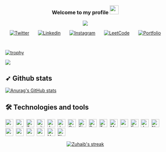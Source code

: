 <h3 align="center" style="color:">
   Welcome to my profile
  <img src="https://media.giphy.com/media/hvRJCLFzcasrR4ia7z/giphy.gif" width="28">
</h3>

<p align="center">
  <img src="https://readme-typing-svg.herokuapp.com?color=%23F75C7E&duration=4967&center=true&vCenter=true&lines=I'm+Zuhaib;Full+Stack+Developer+and+Designer;https%3A%2F%2Fzuhaib.me&font=Fira%20Code&center=true&width=440&height=45&color=f75c7e&vCenter=true&size=22">
</p>

<!-- Social icons section -->
<p align="center">
   <a href="https://twitter.com/shahzuhaib_"><img alt="Twitter" title="Twitter" src="https://img.shields.io/badge/Twitter-%231DA1F2.svg?style=for-the-badge&logo=Twitter&logoColor=white"/></a>
   &#8287;&#8287;&#8287;&#8287;&#8287;
   <a href="https://linkedin.com/in/zuhaibnazir"><img alt="Linkedin" title="LinkedIn" src="https://img.shields.io/badge/linkedin-%230077B5.svg?style=for-the-badge&logo=linkedin&logoColor=white"/></a>
   &#8287;&#8287;&#8287;&#8287;&#8287;
   <a href="https://instagram.com/shahzuhaib_"><img alt="Instagram" title="Instagram" src="https://img.shields.io/badge/Instagram-%23E4405F.svg?style=for-the-badge&logo=Instagram&logoColor=white"></a>
   &#8287;&#8287;&#8287;&#8287;&#8287;
   <a href="https://www.leetcode.com/zuhaibnazir"><img alt="LeetCode" title="LeetCode" src="https://img.shields.io/badge/LeetCode-000000?style=for-the-badge&logo=LeetCode&logoColor=#d16c06"/></a>
   &#8287;&#8287;&#8287;&#8287;&#8287;
   <a href="https://zuhaib.me"><img alt="Portfolio" title="zuhaib.me" src="https://img.shields.io/badge/website-000000?style=for-the-badge&logo=About.me&logoColor=white"/></a>
</p>
<br/>

<!-- Graph -->

<!-- [![Github activity graph](https://activity-graph.herokuapp.com/graph?username=powrhouseofthecell&theme=monokai)](https://activity-graph.herokuapp.com/graph?username=powrhouseofthecell&theme=monokai) -->

<!-- Trophies -->

[![trophy](https://github-profile-trophy.vercel.app/?username=powrhouseofthecell&theme=onedark)](https://github-profile-trophy.vercel.app/?username=powrhouseofthecell&theme=onedark)

![](https://komarev.com/ghpvc/?username=powrhouseofthecell&style=flat-square&color=lightgrey&label=Views)

<!-- Stats -->

## ➶ Github stats

[![Anurag's GitHub stats](https://github-readme-stats.vercel.app/api?username=powrhouseofthecell&show_icons=true&theme=onedark&count_private=true)](https://github-readme-stats.vercel.app/api?username=powrhouseofthecell&show_icons=true&theme=onedark&count_private=true)

<!-- Technologies -->

## 🛠 Technologies and tools

<span><img src="https://img.shields.io/badge/-GraphQL-E10098?style=for-the-badge&logo=graphql&logoColor=white" alt="graphql" title="graphql" height="25" /></span>&nbsp;
<span><img src="https://img.shields.io/badge/python-3670A0?style=for-the-badge&logo=python&logoColor=ffdd54" alt="python" title="python" height="25" /></span>&nbsp;
<span><img src="https://img.shields.io/badge/typescript-%23007ACC.svg?style=for-the-badge&logo=typescript&logoColor=white" alt="TypeScript logo" title="TypeScript" height="25" /></span>&nbsp;
<span><img src="https://img.shields.io/badge/git-%23F05033.svg?style=for-the-badge&logo=git&logoColor=white" alt="git" title="git" height="25" /></span>&nbsp;
<span><img src="https://img.shields.io/badge/java-%23ED8B00.svg?style=for-the-badge&logo=java&logoColor=white" alt="Java" title="Java" height="25" /></span>&nbsp;
<span><img src="https://img.shields.io/badge/javascript-%23323330.svg?style=for-the-badge&logo=javascript&logoColor=%23F7DF1E" alt="JavaScript logo" title="JavaScript" height="25" /></span>&nbsp;
<span><img src="https://img.shields.io/badge/c++-%2300599C.svg?style=for-the-badge&logo=c%2B%2B&logoColor=white" alt="C++ logo" title="C++" height="25" /></span>&nbsp;
<span><img src="https://img.shields.io/badge/figma-%23F24E1E.svg?style=for-the-badge&logo=figma&logoColor=white" alt="Figma logo" title="Figma" height="25" /></span>&nbsp;
<span><img src="https://img.shields.io/badge/redis-%23DD0031.svg?style=for-the-badge&logo=redis&logoColor=white" alt="Redis" title="Redis" height="25" /></span>&nbsp;
<span><img src="https://img.shields.io/badge/travisci-%232B2F33.svg?style=for-the-badge&logo=travis&logoColor=white" alt="TravisCI" title="TravisCI" height="25" /></span>&nbsp;
<span><img src="https://img.shields.io/badge/MongoDB-%234ea94b.svg?style=for-the-badge&logo=mongodb&logoColor=white" alt="MongoDB" title="MongoDB" height="25" /></span>&nbsp;
<span><img src="https://img.shields.io/badge/postgres-%23316192.svg?style=for-the-badge&logo=postgresql&logoColor=white" alt="postgresql" title="postgresql" height="25" /></span>&nbsp;
<span><img src="https://img.shields.io/badge/express.js-%23404d59.svg?style=for-the-badge&logo=express&logoColor=%2361DAFB" alt="Express" title="Express" height="25" /></span>&nbsp;
<span><img src="https://img.shields.io/badge/JWT-black?style=for-the-badge&logo=JSON%20web%20tokens" alt="JWT" title="JWT" height="25" /></span>&nbsp;
<span><img src="https://img.shields.io/badge/node.js-6DA55F?style=for-the-badge&logo=node.js&logoColor=white" alt="Node" title="Jav.aScript" height="25" /></span>&nbsp;
<span><img src="https://img.shields.io/badge/Next-black?style=for-the-badge&logo=next.js&logoColor=white" alt="next" title="next" height="25" /></span>&nbsp;
<span><img src="https://img.shields.io/badge/react-%2320232a.svg?style=for-the-badge&logo=react&logoColor=%2361DAFB" alt="react" title="react" height="25" /></span>&nbsp;
<span><img src="https://img.shields.io/badge/SASS-hotpink.svg?style=for-the-badge&logo=SASS&logoColor=white" alt="sass" title="sass" height="25" /></span>&nbsp;
<span><img src="https://img.shields.io/badge/svelte-%23f1413d.svg?style=for-the-badge&logo=svelte&logoColor=white" alt="svelte" title="svelte" height="25" /></span>&nbsp;
<span><img src="https://img.shields.io/badge/heroku-%23430098.svg?style=for-the-badge&logo=heroku&logoColor=white" alt="Herkoku logo" title="Heroku" height="25" /></span>&nbsp;
<span><img src="https://img.shields.io/badge/NeoVim-%2357A143.svg?&style=for-the-badge&logo=neovim&logoColor=white" alt="Neovim logo" title="Neovim" height="25" /></span>&nbsp;

<!-- Streaks -->
<p align="center">
  <a href="https://github-readme-streak-stats.herokuapp.com?user=powrhouseofthecell&theme=onedark&hide_border=true&date_format=M%20j%5B%2C%20Y%5D">
    <img title="🔥 Get streak stats for your profile at git.io/streak-stats" alt="Zuhaib's streak" src="https://github-readme-streak-stats.herokuapp.com?user=powrhouseofthecell&theme=onedark&hide_border=true&date_format=M%20j%5B%2C%20Y%5D"/>
  </a>
</p>

<!-- Pins -->

<!-- #### Pinned Repositories

 <a href="https://github.com/powrhouseofthecell/configs">
  <img align="center" src="https://github-readme-stats.vercel.app/api/pin/?username=powrhouseofthecell&repo=LeetCode&show_owner=true&theme=onedark"" />
</a>
<a href="https://github.com/powrhouseofthecell/configs">
  <img align="center" src="https://github-readme-stats.vercel.app/api/pin/?username=powrhouseofthecell&repo=GraphQL&show_owner=true&theme=onedark"" />
</a>
<a href="https://github.com/powrhouseofthecell/configs">
  <img align="center" src="https://github-readme-stats.vercel.app/api/pin/?username=powrhouseofthecell&repo=Task-Manager&show_owner=true&theme=onedark"" />
</a>
<a href="https://github.com/powrhouseofthecell/configs">
  <img align="center" src="https://github-readme-stats.vercel.app/api/pin/?username=powrhouseofthecell&repo=configs&show_owner=true&theme=onedark"" />
</a> -->
